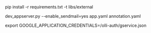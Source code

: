 pip install -r requirements.txt -t libs/external

dev_appserver.py --enable_sendmail=yes app.yaml annotation.yaml

export GOOGLE_APPLICATION_CREDENTIALS=/olli-auth/gservice.json
